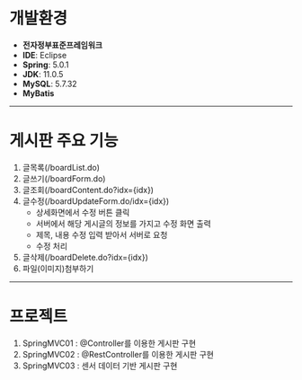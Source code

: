 # 개발환경

- **전자정부표준프레임워크**
- **IDE**: Eclipse
- **Spring**: 5.0.1
- **JDK**: 11.0.5
- **MySQL**: 5.7.32
- **MyBatis**

---

# 게시판 주요 기능

1. 글목록(/boardList.do)
2. 글쓰기(/boardForm.do)
3. 글조회(/boardContent.do?idx={idx})
4. 글수정(/boardUpdateForm.do/idx={idx})
    - 상세화면에서 수정 버튼 클릭
    - 서버에서 해당 게시글의 정보를 가지고 수정 화면 출력
    - 제목, 내용 수정 입력 받아서 서버로 요청
    - 수정 처리 
5. 글삭제(/boardDelete.do?idx={idx})
6. 파일(이미지)첨부하기

---

# 프로젝트
1. SpringMVC01 : @Controller를 이용한 게시판 구현 
2. SpringMVC02 : @RestController를 이용한 게시판 구현 
3. SpringMVC03 : 센서 데이터 기반 게시판 구현

